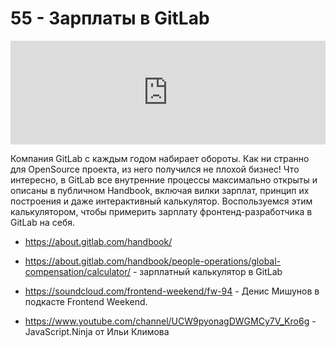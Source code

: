 # 55 - Зарплаты в GitLab


<iframe width="100%" height="166" scrolling="no" frameborder="no" allow="autoplay" src="https://w.soundcloud.com/player/?url=https%3A//api.soundcloud.com/tracks/648023975&color=%23ff5500&auto_play=false&hide_related=true&show_comments=true&show_user=true&show_reposts=false&show_teaser=true"></iframe>



Компания GitLab с каждым годом набирает обороты. Как ни странно для OpenSource проекта, из него получился не плохой бизнес! Что интересно, в GitLab все внутренние процессы максимально открыты и описаны в публичном Handbook, включая вилки зарплат, принцип их построения и даже интерактивный калькулятор. Воспользуемся этим калькулятором, чтобы примерить зарплату фронтенд-разработчика в GitLab на себя.



- https://about.gitlab.com/handbook/

- https://about.gitlab.com/handbook/people-operations/global-compensation/calculator/ - зарплатный калькулятор в GitLab

- https://soundcloud.com/frontend-weekend/fw-94 - Денис Мишунов в подкасте Frontend Weekend.

- https://www.youtube.com/channel/UCW9pyonagDWGMCy7V_Kro6g - JavaScript.Ninja от Ильи Климова
